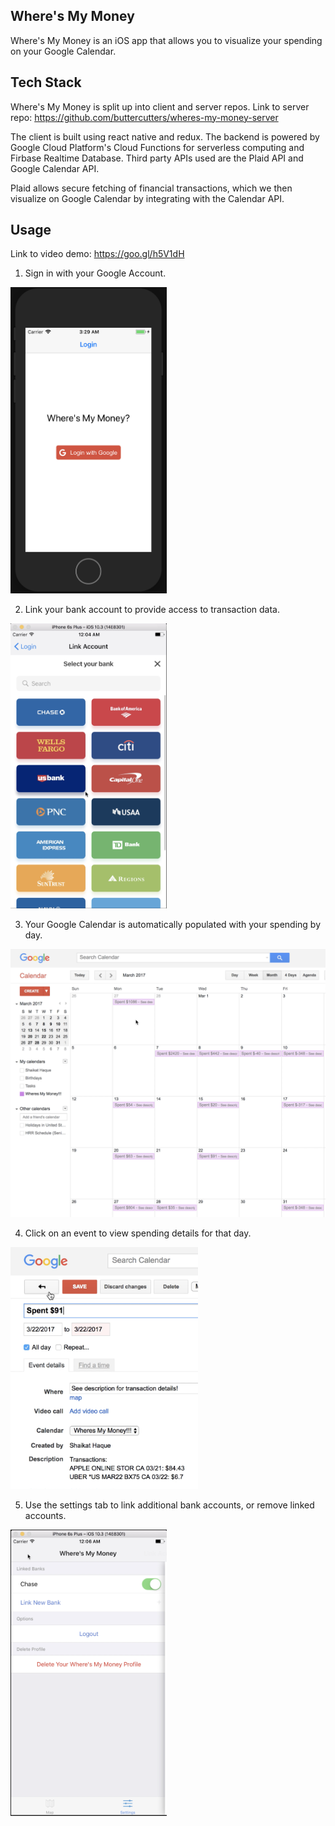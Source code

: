 ## Where's My Money

Where's My Money is an iOS app that allows you to visualize your spending on your Google Calendar.

## Tech Stack

Where's My Money is split up into client and server repos. Link to server repo: https://github.com/buttercutters/wheres-my-money-server

The client is built using react native and redux. The backend is powered by Google Cloud Platform's Cloud Functions for serverless computing and Firbase Realtime Database. Third party APIs used are the Plaid API and Google Calendar API.

Plaid allows secure fetching of financial transactions, which we then visualize on Google Calendar by integrating with the Calendar API.

## Usage

Link to video demo: https://goo.gl/h5V1dH

1. Sign in with your Google Account.

<img src="screenshots/signIn.png" width="250">

2. Link your bank account to provide access to transaction data.

<img src="screenshots/linkBank.png" width="250">

3. Your Google Calendar is automatically populated with your spending by day.

<img src="screenshots/calendarMonthView.png" width="600">

4. Click on an event to view spending details for that day.

<img src="screenshots/calendarEventDescription.png" width="300">

5. Use the settings tab to link additional bank accounts, or remove linked accounts.

<img src="screenshots/settings.png" width="250">






